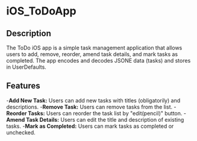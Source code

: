 # iOS_ToDoApp
## Description
The ToDo iOS app is a simple task management application that allows users to add, remove, reorder, amend task details, and mark tasks as completed. 
The app encodes and decodes JSONE data (tasks) and stores in UserDefaults.
## Features
-**Add New Task:** Users can add new tasks with titles (obligatorily) and descriptions.
-**Remove Task:** Users can remove tasks from the list.
-**Reorder Tasks:** Users can reorder the task list by "edit(pencil)" button.
-**Amend Task Details:** Users can edit the title and description of existing tasks.
-**Mark as Completed:** Users can mark tasks as completed or unchecked.


